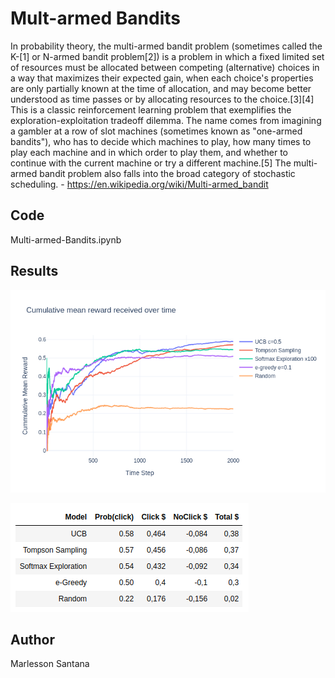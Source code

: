 # Mult-armed Bandits

In probability theory, the multi-armed bandit problem (sometimes called the K-[1] or N-armed bandit problem[2]) is a problem in which a fixed limited set of resources must be allocated between competing (alternative) choices in a way that maximizes their expected gain, when each choice's properties are only partially known at the time of allocation, and may become better understood as time passes or by allocating resources to the choice.[3][4] This is a classic reinforcement learning problem that exemplifies the exploration-exploitation tradeoff dilemma. The name comes from imagining a gambler at a row of slot machines (sometimes known as "one-armed bandits"), who has to decide which machines to play, how many times to play each machine and in which order to play them, and whether to continue with the current machine or try a different machine.[5] The multi-armed bandit problem also falls into the broad category of stochastic scheduling. - https://en.wikipedia.org/wiki/Multi-armed_bandit


## Code

Multi-armed-Bandits.ipynb

## Results

![result](all_prob.png)

![result](all_table.png)

## Author

Marlesson Santana